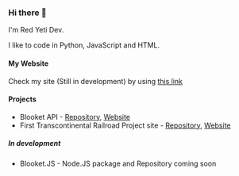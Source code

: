 ### Hi there 👋
I'm Red Yeti Dev.

I like to code in Python, JavaScript and HTML. 

#### My Website
Check my site (Still in development) by using [this link](https://redyetidev.github.io)

#### Projects
- Blooket API - [Repository](https://github.com/RedYetiDev/Blooket-API), [Website](https://redyetidev.github.io/Blooket-API)
- First Transcontinental Railroad Project site - [Repository](https://github.com/RedYetiDev/First-Transcontinental-Railroad), [Website](https://redyetidev.github.io/First-Transcontinental-Railroad)

##### In development
- Blooket.JS - Node.JS package and Repository coming soon
